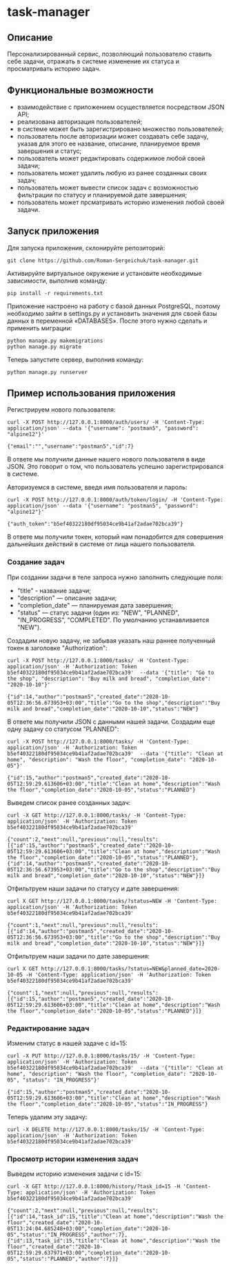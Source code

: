 # task-manager

## Описание
Персонализированный сервис, позволяющий пользователю ставить себе задачи, отражать в системе изменение их статуса и просматривать историю задач.

## Функциональные возможности

- взаимодействие с приложением осуществляется посредством JSON API;
- реализована авторизация пользователей; 
- в системе может быть зарегистрировано множество пользователей;
- пользователь после авторизации может создавать себе задачу, указав  для этого ее название, описание,  планируемое время завершения и статус;
- пользователь может редактировать содержимое любой своей задачи;
- пользователь может удалить любую из ранее созданных своих задач;
- пользователь может вывести список задач с возможностью фильтрации по статусу и планируемой дате завершения;
- пользователь может прсматривать историю изменения любой своей задачи.

## Запуск приложения

Для запуска приложения, склонируйте репозиторий:

    git clone https://github.com/Roman-Sergeichuk/task-manager.git

Активируйте виртуальное окружение и установите необходимые зависимости, выполнив команду:

    pip install -r requirements.txt
    
Приложение настроено на работу с базой данных PostgreSQL, поэтому необходимо зайти в settings.py и установить значения для своей базы данных в переменной «DATABASES».
После этого нужно сделать и применить миграции:

    python manage.py makemigrations
    python manage.py migrate
    
Теперь запустите сервер, выполнив команду:

    python manage.py runserver
    
## Пример использования приложения

Регистрируем нового пользователя:

    curl -X POST http://127.0.0.1:8000/auth/users/ -H 'Content-Type: application/json' --data '{"username": "postman5", "password": "alpine12"}'
    
    {"email":"","username":"postman5","id":7}

В ответе мы получили данные нашего нового пользователя в виде JSON. Это говорит о том, что пользователь успешно зарегистрировался в системе.

Авторизуемся в системе, введя имя пользователя и пароль:

    curl -X POST http://127.0.0.1:8000/auth/token/login/ -H 'Content-Type: application/json' --data '{"username": "postman5", "password": "alpine12"}'
    
    {"auth_token":"b5ef40322180df95034ce9b41af2adae702bca39"}
    
В ответе мы получили токен, который нам понадобится для совершения дальнейших действий в системе от лица нашего пользователя.

### Создание задач
При создании задачи в теле запроса нужно заполнить следующие поля: 
- "title" - название задачи;
- "description" — описание задачи;
- "completion_date" — планируемая дата завершения;
- "status" — статус задачи (один из: "NEW", "PLANNED", "IN_PROGRESS", "COMPLETED". По умолчанию устанавливается "NEW").

Создадим новую задачу, не забывая указать наш раннее полученный токен в заголовке "Authorization":

    curl -X POST http://127.0.0.1:8000/tasks/ -H 'Content-Type: application/json' -H 'Authorization: Token b5ef40322180df95034ce9b41af2adae702bca39'  --data '{"title": "Go to the shop", "description": "Buy milk and bread", "completion_date": "2020-10-10"}'
    
    {"id":14,"author":"postman5","created_date":"2020-10-05T12:36:56.673953+03:00","title":"Go to the shop","description":"Buy milk and bread","completion_date":"2020-10-10","status":"NEW"}

В ответе мы получили JSON с данными нашей задачи.
Создадим еще одну задачу со статусом "PLANNED":

    curl -X POST http://127.0.0.1:8000/tasks/ -H 'Content-Type: application/json' -H 'Authorization: Token b5ef40322180df95034ce9b41af2adae702bca39'  --data '{"title": "Clean at home", "description": "Wash the floor", "completion_date": "2020-10-05"}'
    
    {"id":15,"author":"postman5","created_date":"2020-10-05T12:59:29.613606+03:00","title":"Clean at home","description":"Wash the floor","completion_date":"2020-10-05","status":"PLANNED"}
    
Выведем список ранее созданных задач:

    curl -X GET http://127.0.0.1:8000/tasks/ -H 'Content-Type: application/json' -H 'Authorization: Token b5ef40322180df95034ce9b41af2adae702bca39'
    
    {"count":2,"next":null,"previous":null,"results":[{"id":15,"author":"postman5","created_date":"2020-10-05T12:59:29.613606+03:00","title":"Clean at home","description":"Wash the floor","completion_date":"2020-10-05","status":"PLANNED"},{"id":14,"author":"postman5","created_date":"2020-10-05T12:36:56.673953+03:00","title":"Go to the shop","description":"Buy milk and bread","completion_date":"2020-10-10","status":"NEW"}]}

Отфильтруем наши задачи по статусу и дате завершения:

    curl X GET http://127.0.0.1:8000/tasks/?status=NEW -H 'Content-Type: application/json' -H 'Authorization: Token b5ef40322180df95034ce9b41af2adae702bca39'
    
    {"count":1,"next":null,"previous":null,"results":[{"id":14,"author":"postman5","created_date":"2020-10-05T12:36:56.673953+03:00","title":"Go to the shop","description":"Buy milk and bread","completion_date":"2020-10-10","status":"NEW"}]}
    
Отфильтруем наши задачи по дате завершения:

    curl X GET http://127.0.0.1:8000/tasks/?status=NEW&planned_date=2020-10-05 -H 'Content-Type: application/json' -H 'Authorization: Token b5ef40322180df95034ce9b41af2adae702bca39'
    
    {"count":1,"next":null,"previous":null,"results":[{"id":15,"author":"postman5","created_date":"2020-10-05T12:59:29.613606+03:00","title":"Clean at home","description":"Wash the floor","completion_date":"2020-10-05","status":"PLANNED"}]}
    
### Редактирование задач

Изменим статус в нашей задаче с id=15:

    curl -X PUT http://127.0.0.1:8000/tasks/15/ -H 'Content-Type: application/json' -H 'Authorization: Token b5ef40322180df95034ce9b41af2adae702bca39'  --data '{"title": "Clean at home", "description": "Wash the floor", "completion_date": "2020-10-05", "status": "IN_PROGRESS"}'
    
    {"id":15,"author":"postman5","created_date":"2020-10-05T12:59:29.613606+03:00","title":"Clean at home","description":"Wash the floor","completion_date":"2020-10-05","status":"IN_PROGRESS"}
    
Теперь удалим эту задачу:

    curl -X DELETE http://127.0.0.1:8000/tasks/15/ -H 'Content-Type: application/json' -H 'Authorization: Token b5ef40322180df95034ce9b41af2adae702bca39'
    
### Просмотр истории изменения задач

Выведем историю изменения задачи с id=15:

    curl -X GET http://127.0.0.1:8000/history/?task_id=15 -H 'Content-Type: application/json' -H 'Authorization: Token b5ef40322180df95034ce9b41af2adae702bca39'
    
    {"count":2,"next":null,"previous":null,"results":[{"id":14,"task_id":15,"title":"Clean at home","description":"Wash the floor","created_date":"2020-10-05T13:24:04.685248+03:00","completion_date":"2020-10-05","status":"IN_PROGRESS","author":7},{"id":13,"task_id":15,"title":"Clean at home","description":"Wash the floor","created_date":"2020-10-05T12:59:29.637971+03:00","completion_date":"2020-10-05","status":"PLANNED","author":7}]}